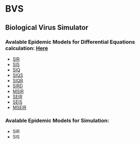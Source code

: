 # BVS
## Biological Virus Simulator

### Avalable Epidemic Models for Differential Equations calculation: [Here](./src/utils/DifferentialEquations/README.md)

* [SIR](./src/utils/DifferentialEquations/README.md#sir)
* [SIS](./src/utils/DifferentialEquations/README.md#sis)
* [SIQ](./src/utils/DifferentialEquations/README.md#siq)
* [SIQS](./src/utils/DifferentialEquations/README.md#siqs)
* [SIQR](./src/utils/DifferentialEquations/README.md#siqr)
* [SIRD](./src/utils/DifferentialEquations/README.md#sird)
* [MSIR](./src/utils/DifferentialEquations/README.md#msir)
* [SEIR](./src/utils/DifferentialEquations/README.md#seir)
* [SEIS](./src/utils/DifferentialEquations/README.md#seis)
* [MSEIR](./src/utils/DifferentialEquations/README.md#mseir)

### Avalable Epidemic Models for Simulation:
* SIR
* SIS
